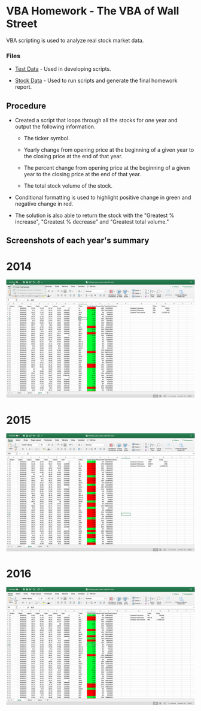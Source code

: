 # VBA Homework - The VBA of Wall Street

VBA scripting is used to analyze real stock market data. 

### Files

* [Test Data](Resources/alphabetical_testing.xlsx) - Used in developing scripts.

* [Stock Data](Resources/Multiple_year_stock_data.xlsx) - Used to run scripts  and generate the final homework report. 

## Procedure

* Created a script that loops through all the stocks for one year and output the following information.

  * The ticker symbol.

  * Yearly change from opening price at the beginning of a given year to the closing price at the end of that year.

  * The percent change from opening price at the beginning of a given year to the closing price at the end of that year.

  * The total stock volume of the stock.

* Conditional formatting is used to highlight positive change in green and negative change in red.

* The solution is also able to return the stock with the "Greatest % increase", "Greatest % decrease" and "Greatest total volume." 

## Screenshots of each year's summary

# 2014

![2014](Images/2014.png)

# 2015

![2015](Images/2015.png)

# 2016

![2016](Images/2016.png)